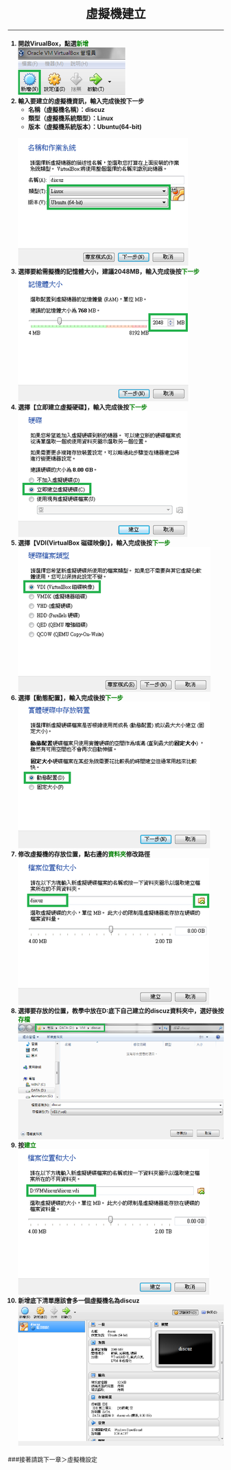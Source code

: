 # **<center>虛擬機建立**

---

<ol><h4>
  <li>開啟VirualBox，點選<font color='green'><b>新增</b></font>
  <br><img src='../img/virtual_part1/part1_1.png'>
  <li>輸入要建立的虛擬機資訊，輸入完成後按下一步
    <ul>
      <li>名稱（虛擬機名稱）：discuz
      <li>類型（虛擬機系統類型）：Linux
      <li>版本（虛擬機系統版本）：Ubuntu(64-bit)
    </ul>
    <br><img src='../img/virtual_part1/part1_2.png'>
  <li>選擇要給需擬機的記憶體大小，建議2048MB，輸入完成後按<font color='green'>下一步</font>
  <br><img src='../img/virtual_part1/part1_3.png'>
  <li>選擇【立即建立虛擬硬碟】，輸入完成後按<font color='green'>下一步</font>
  <br><img src='../img/virtual_part1/part1_4.png'>
  <li>選擇【VDI(VirtualBox 磁碟映像)】，輸入完成後按<font color='green'>下一步</font>
  <br><img src='../img/virtual_part1/part1_5.png'>
  <li>選擇【動態配置】，輸入完成後按<font color='green'>下一步</font>
  <br><img src='../img/virtual_part1/part1_6.png'>
  <li>修改虛擬機的存放位置，點右邊的<font color='green'>資料夾</font>修改路徑
  <br><img src='../img/virtual_part1/part1_7.png'>
  <li>選擇要存放的位置，教學中放在D:底下自己建立的discuz資料夾中，選好後按<font color='green'>存檔</font>
  <br><img src='../img/virtual_part1/part1_8.png'>
  <li>按<font color='green'>建立</font>
  <br><img src='../img/virtual_part1/part1_9.png'>
  <li>新增底下清單應該會多一個虛擬機名為discuz
  <br><img src='../img/virtual_part1/part1_10.png'>
</h4></ol>

###接著請跳下一章＞虛擬機設定